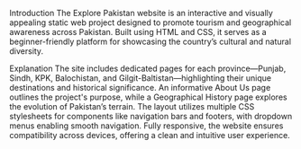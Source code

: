 Introduction
The Explore Pakistan website is an interactive and visually appealing static web project designed to promote tourism and geographical awareness across Pakistan. Built using HTML and CSS, it serves as a beginner-friendly platform for showcasing the country’s cultural and natural diversity.

Explanation
The site includes dedicated pages for each province—Punjab, Sindh, KPK, Balochistan, and Gilgit-Baltistan—highlighting their unique destinations and historical significance. An informative About Us page outlines the project's purpose, while a Geographical History page explores the evolution of Pakistan’s terrain. The layout utilizes multiple CSS stylesheets for components like navigation bars and footers, with dropdown menus enabling smooth navigation. Fully responsive, the website ensures compatibility across devices, offering a clean and intuitive user experience.
